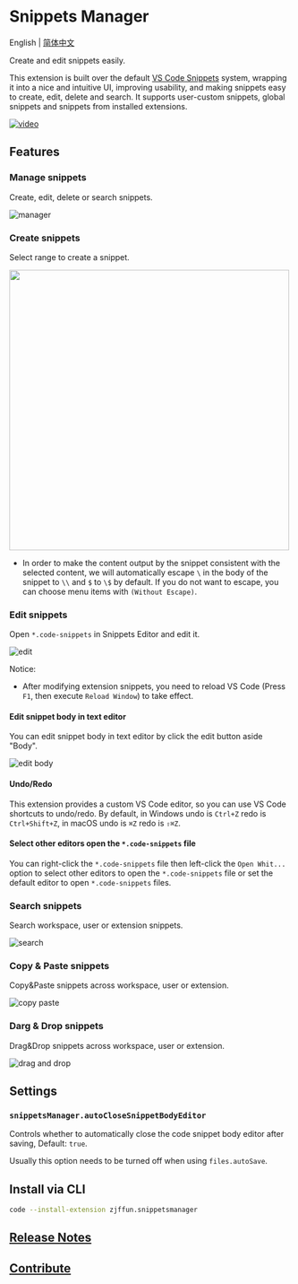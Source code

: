 # Snippets Manager

English | [简体中文](https://github.com/zjffun/vscode-snippets-manager/blob/HEAD/README.zh-CN.md)

Create and edit snippets easily.

This extension is built over the default [VS Code Snippets](https://code.visualstudio.com/docs/editor/userdefinedsnippets) system, wrapping it into a nice and intuitive UI, improving usability, and making snippets easy to create, edit, delete and search. It supports user-custom snippets, global snippets and snippets from installed extensions.

[![video](https://github.com/zjffun/vscode-snippets-manager/raw/HEAD/images/video.webp)](https://www.youtube.com/embed/U8Z9pnmfzOE)

## Features

### Manage snippets

Create, edit, delete or search snippets.

![manager](https://github.com/zjffun/vscode-snippets-manager/raw/HEAD/images/manager.webp)

### Create snippets

Select range to create a snippet.

<img src="https://github.com/zjffun/vscode-snippets-manager/raw/HEAD/images/create1.webp" width="500px">

- In order to make the content output by the snippet consistent with the selected content, we will automatically escape `\` in the body of the snippet to `\\` and `$` to `\$` by default. If you do not want to escape, you can choose menu items with `(Without Escape)`.

### Edit snippets

Open `*.code-snippets` in Snippets Editor and edit it.

![edit](https://github.com/zjffun/vscode-snippets-manager/raw/HEAD/images/edit.webp)

Notice:

- After modifying extension snippets, you need to reload VS Code (Press `F1`, then execute `Reload Window`) to take effect.

#### Edit snippet body in text editor

You can edit snippet body in text editor by click the edit button aside "Body".

![edit body](https://github.com/zjffun/vscode-snippets-manager/raw/HEAD/images/edit-body.webp)

#### Undo/Redo

This extension provides a custom VS Code editor, so you can use VS Code shortcuts to undo/redo. By default, in Windows undo is `Ctrl+Z` redo is `Ctrl+Shift+Z`, in macOS undo is `⌘Z` redo is `⇧⌘Z`.

#### Select other editors open the `*.code-snippets` file

You can right-click the `*.code-snippets` file then left-click the `Open Whit...` option to select other editors to open the `*.code-snippets` file or set the default editor to open `*.code-snippets` files.

### Search snippets

Search workspace, user or extension snippets.

![search](https://github.com/zjffun/vscode-snippets-manager/raw/HEAD/images/search.webp)

### Copy & Paste snippets

Copy&Paste snippets across workspace, user or extension.

![copy paste](https://github.com/zjffun/vscode-snippets-manager/raw/HEAD/images/copy-paste.webp)

### Darg & Drop snippets

Drag&Drop snippets across workspace, user or extension.

![drag and drop](https://github.com/zjffun/vscode-snippets-manager/raw/HEAD/images/dnd.webp)

## Settings

### `snippetsManager.autoCloseSnippetBodyEditor`

Controls whether to automatically close the code snippet body editor after saving, Default: `true`.

Usually this option needs to be turned off when using `files.autoSave`.

## Install via CLI

```bash
code --install-extension zjffun.snippetsmanager
```

## [Release Notes](https://github.com/zjffun/vscode-snippets-manager/blob/HEAD/CHANGELOG.md)

## [Contribute](https://github.com/zjffun/vscode-snippets-manager/blob/HEAD/CONTRIBUTING.md)
